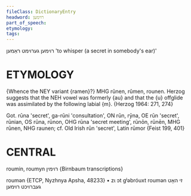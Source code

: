 ```yaml
---
fileClass: DictionaryEntry
headword: רוימען
part_of_speech: 
etymology: 
tags: 
---
```

רוימען
גערוימט
ראַמען
'to whisper (a secret in somebody's ear)'

ETYMOLOGY
===========
{Whence the NEY variant {ramen}?}
MHG rûnen, rûmen, rounen. 
Herzog suggests that the NEH vowel was formerly {au} and that the {u} offglide was assimilated by the following labial {m}.
{Herzog 1964: 271, 274}

Got. rūna 'secret', ga-rūni 'consultation', ON rūn, rȳna, OE rūn 'secret', rūnian, OS rūna, rūnon, OHG rūna 'secret meeting', rūnōn, rūnēn, MHG rūnen, NHG raunen; cf. Old Irish rūn 'secret', Latin rūmor
{Feist 199, 401}

CENTRAL
========

roumin, roumyn רוימין {Birnbaum transcriptions}

roumən {ETCP, Nyzhnya Apsha, 48233}
	•	zɩ ɔt gʲəbróuxt roumən זי האָט געברויכט רוימען